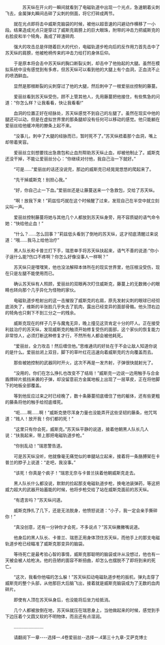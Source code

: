 <div class="read-content j_readContent" id="">
                <p>　　　　苏天纵在开火的一瞬间就看到了电磁轨道中出现一个光点，急速朝着尖刺飞去，金属弹丸瞬间击碎了尖刺的侧面，将它打碎成两节。<p>　　就在光点即将击中威斯克脑袋的时候，被他以超音速的闪避动作横移了一小段。结果造成光点只是穿过了威斯克肩膀上的巨大眼珠，附带的冲击力把威斯克的右脸皮和半个犄角，轰成了碎渣碎肉.<p>　　强大的攻击总是伴随着巨大的代价，电磁轨道步枪向后的反作用力首先击中了苏天纵的肩膀，他被枪柄传来的冲击力给打的身体后仰。<p>　　于是原本将会击中苏天纵的胸口断裂尖刺，却击中了他抬起的大腿。虽然在模拟系统中没有感觉到有多疼，但苏天纵可以看到他的大腿上有个血洞，正血流不止的喷洒鲜血。<p>　　显然是那根断裂的尖刺穿过了他的大腿，然后刺中了一根爱丽丝控制的藤蔓。<p>　　爱丽丝看到苏天纵受伤，顾不上管其他人，先用藤蔓把他接住，有些焦急的问道：“你怎么样？让我看看，快让我看看!”<p>　　血洞的位置正好在经脉处，苏天纵感觉不到自己的左腿了。虽然在现实中他的腿还可以动，但是在虚拟世界里的那条腿却没有任何可以移动的感觉。他只能躺在爱丽丝给他缓冲用的滕条上起不来。<p>　　“没事儿，刺中了大腿的经脉而已，暂时死不了。”苏天纵捂着那个血洞，嘴上却带着笑容。<p>　　爱丽丝立刻想要找出急救包和止血剂帮助苏天纵止血，却被他制止了。威斯克还没干掉，不能让爱丽丝分心：“你继续对付他，我自己治一下就好。”<p>　　“可是……”爱丽丝的话还没说完，那边的威斯克已经晃晃悠悠的爬起来了。<p>　　“先干掉威斯克！别担心我。”<p>　　“好，你自己止一下血。”爱丽丝还是让藤蔓送来一个急救包，交给了苏天纵。<p>　　“啊！放我下来！”莉兹恰巧就在这个时候醒了过来，发现自己在半空中就立刻尖叫一声。<p>　　爱丽丝控制藤蔓将她与其他几个人都放到苏天纵身旁，用不容质疑的语气命令她：“快给他止血！”<p>　　“什么？……怎么回事？”莉兹低头看到了倒地的苏天纵，这才彻底清醒过来说道：“哦……我马上给他治疗”<p>　　黑人队长和卡普兰打下手，瑞恩单手将苏天纵扶起来，语气不善的说道:”你小子逞什么能?伤口不疼啊？你怎么好像没事人一样啊？”<p>　　苏天纵只是嘿嘿笑，他也没法解释本体所在的现实世界里，他压根没受伤，现在只是左腿不能使用而已。<p>　　确认苏天纵有人照顾，爱丽丝的双眼再次盯住威斯克，藤蔓上的无数微小的眼睛也转向那个几乎异化为怪物的家伙。<p>　　电磁轨道步枪射出的这一击摧毁了威斯克的右肩，原先发射尖刺的眼球已经彻底消失了，维斯的半张脸几乎失去了肌肉，露出已经变异的面部骨骼。他头顶右边的犄角也只剩下不到三分之一的残余。<p>　　威斯克现在的样子几乎与魔鬼无异，晚上撞见这货肯定十分的吓人。正在接受利兹治疗的苏天纵，发现威斯克的触须开始修复受伤的面部，这个家伙的恢复能力非常惊人，必须打断这种修复才行，不然所有人都会被他耗死。<p>　　“爱丽丝，全力攻击！然后缠住他。”思维通讯的好处在于不会让敌人知道你说的是什么。爱丽丝闭上双目，脚下的草叶红花迅速向着威斯克的方向覆盖而去。<p>　　那些被她控制的武器同时开火，这次不再是一发齐射，子弹很快就射光了。<p>　　“没用的，你们在怎么挣扎也改变不了结局！”威斯克一边说一边用触手与合金盾牌碎片抵挡来袭的子弹，却没留意前方金属地板上出现了一层草皮，正在将他脚下的地板全部覆盖。<p>　　等到他反应过来之时已经晚了，数十条藤蔓彻底缠住了他的躯体，还有些更粗的藤条将他的触手给彻底缠死。<p>　　“呃……啊……啊！”威斯克使尽浑身力量也没能弄开这些坚韧的藤条，他咒骂道：“贱人！放开我！你们都的死！”<p>　　“这里只有你会死，威斯克。”苏天纵平静的说道，接着他朝黑人队长几人说：“扶我起来，带上那把电磁轨道步枪。”<p>　　“你别乱动！”瑞恩警告道。<p>　　可是苏天纵没听，他就像毫无痛觉似的单腿站立起来，接着将一条胳膊架在卡普兰的脖子上说道：“走吧，我没事。”<p>　　“该死！你真是个疯子！”瑞恩无奈与卡普兰扶着他朝威斯克走去。<p>　　黑人队长什么都没说，默默的捡起那支电磁轨道步枪，换电池装弹药，等这把威力超大的武器开始蓄能的时候，他将步枪交给了站在威斯克面前的苏天纵。<p>　　“有遗言吗？”苏天纵问道。<p>　　威斯克挣扎了几下，还是无法脱身，他愤怒说道：“小子，我一定会亲手撕碎你！”<p>　　“真没创意，还有一分钟你才会死，不多说点？”苏天纵撇撇嘴说道。<p>　　他身后的黑人队长、卡普兰、瑞恩正用身体顶住苏天纵，而他手上的那支电磁轨道步枪已经瞄准了威斯克那变异的脑袋。<p>　　等待死亡是最考验心智的事情，威斯克那聪明的脑袋或许从没想过，他也有一天被会被人给枪决。他的丑陋的面容不断扭曲，却怎么也摆脱不了即将到来的死亡。<p>　　“这次，我看你他喵的怎么躲！”苏天纵扣动电磁轨道步枪的扳机，弹丸击穿了威斯克的整个头部，从他那巨大后脑飞出，接着就是威斯克脑袋成为了无数的血肉碎片。<p>　　即使有人顶在苏天纵身后，也没能将后坐力给抵消。<p>　　几个人都被放倒在地，苏天纵就压在瑞恩身上，当他做起来的时候，感觉到手下边压着个又圆又软的不明物体，而且还有点湿润。<p>　　……………………<p>　　请翻阅下一章----选择一.4卷爱丽丝--选择一.4第三十九章-艾萨克博士<p> 
            </div>